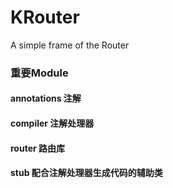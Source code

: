 # KRouter
 A simple frame of the Router

 <h3>重要Module</h3>
 <h4>annotations 注解</h4>
 <h4>compiler 注解处理器</h4>
 <h4>router 路由库</h4>
 <h4>stub 配合注解处理器生成代码的辅助类</h4>

